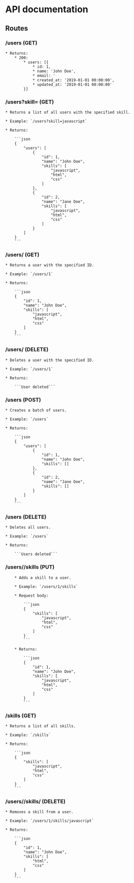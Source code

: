 # API documentation

## Routes

### /users (GET)

    * Returns:
        * 200:
            * users: [{
                * id: 1,
                * name: 'John Doe',
                * email: '
                * created_at: '2019-01-01 00:00:00',
                * updated_at: '2019-01-01 00:00:00'
            }]

### /users?skill=<skill> (GET)

    * Returns a list of all users with the specified skill.

    * Example: `/users?skill=javascript`

    * Returns:

        ```json
        {
            "users": [
                {
                    "id": 1,
                    "name": "John Doe",
                    "skills": [
                        "javascript",
                        "html",
                        "css"
                    ]
                },
                {
                    "id": 2,
                    "name": "Jane Doe",
                    "skills": [
                        "javascript",
                        "html",
                        "css"
                    ]
                }
            ]
        }
        ```

### /users/<id> (GET)

    * Returns a user with the specified ID.

    * Example: `/users/1`

    * Returns:

        ```json
        {
            "id": 1,
            "name": "John Doe",
            "skills": [
                "javascript",
                "html",
                "css"
            ]
        }
        ```

### /users/<id> (DELETE)

    * Deletes a user with the specified ID.

    * Example: `/users/1`

    * Returns:

        ```User deleted```

### /users (POST)

    * Creates a batch of users.

    * Example: `/users`

    * Returns:

        ```json
        {
            "users": [
                {
                    "id": 1,
                    "name": "John Doe",
                    "skills": []
                },
                {
                    "id": 2,
                    "name": "Jane Doe",
                    "skills": []
                }
            ]
        }
        ```

### /users (DELETE)

    * Deletes all users.

    * Example: `/users`

    * Returns:

        ```Users deleted```

### /users/<id>/skills (PUT)
    
        * Adds a skill to a user.
    
        * Example: `/users/1/skills`

        * Request body:

            ```json
            {
                "skills": [
                    "javascript",
                    "html",
                    "css"
                ]
            }
            ```
    
        * Returns:
    
            ```json
            {
                "id": 1,
                "name": "John Doe",
                "skills": [
                    "javascript",
                    "html",
                    "css"
                ]
            }
            ```

### /skills (GET)

    * Returns a list of all skills.

    * Example: `/skills`

    * Returns:

        ```json
        {
            "skills": [
                "javascript",
                "html",
                "css"
            ]
        }
        ```

### /users/<id>/skills/<skill> (DELETE)

    * Removes a skill from a user.

    * Example: `/users/1/skills/javascript`

    * Returns:

        ```json
        {
            "id": 1,
            "name": "John Doe",
            "skills": [
                "html",
                "css"
            ]
        }
        ```